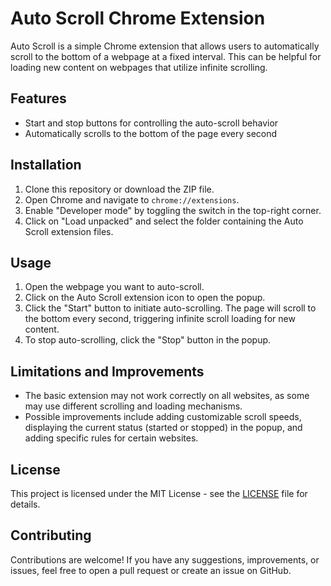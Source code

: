 # Auto Scroll Chrome Extension

Auto Scroll is a simple Chrome extension that allows users to automatically scroll to the bottom of a webpage at a fixed interval. This can be helpful for loading new content on webpages that utilize infinite scrolling.

## Features

- Start and stop buttons for controlling the auto-scroll behavior
- Automatically scrolls to the bottom of the page every second

## Installation

1. Clone this repository or download the ZIP file.
2. Open Chrome and navigate to `chrome://extensions`.
3. Enable "Developer mode" by toggling the switch in the top-right corner.
4. Click on "Load unpacked" and select the folder containing the Auto Scroll extension files.

## Usage

1. Open the webpage you want to auto-scroll.
2. Click on the Auto Scroll extension icon to open the popup.
3. Click the "Start" button to initiate auto-scrolling. The page will scroll to the bottom every second, triggering infinite scroll loading for new content.
4. To stop auto-scrolling, click the "Stop" button in the popup.

## Limitations and Improvements

- The basic extension may not work correctly on all websites, as some may use different scrolling and loading mechanisms.
- Possible improvements include adding customizable scroll speeds, displaying the current status (started or stopped) in the popup, and adding specific rules for certain websites.

## License

This project is licensed under the MIT License - see the [LICENSE](LICENSE) file for details.

## Contributing

Contributions are welcome! If you have any suggestions, improvements, or issues, feel free to open a pull request or create an issue on GitHub.
